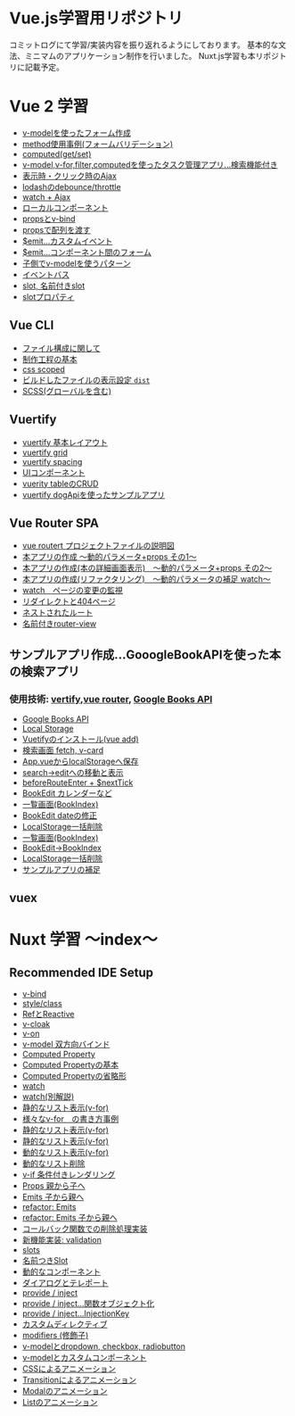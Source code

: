 # Vue.js学習用リポジトリ
コミットログにて学習/実装内容を振り返れるようにしております。
基本的な文法、ミニマムのアプリケーション制作を行いました。
Nuxt.js学習も本リポジトリに記載予定。

# Vue 2 学習 
- [v-modelを使ったフォーム作成](https://github.com/worldwideweb13/typeScript/commit/5ef7edfc933a74354d97fd497b43a3e1a9a783b8)
- [method使用事例(フォームバリデーション)](https://github.com/worldwideweb13/typeScript/commit/bca6efc877afd7c16596ddf47e928d38f5109c5e)
- [computed(get/set)](https://github.com/worldwideweb13/typeScript/commit/01627acc8c258e8f3edded441fab75065846bb54)
- [v-model,v-for,filter,computedを使ったタスク管理アプリ...検索機能付き](https://github.com/worldwideweb13/typeScript/commit/a7275889de2d9417ebe7447ecbd7e59caa9acaaa)
- [表示時・クリック時のAjax](https://github.com/worldwideweb13/typeScript/commit/15d61ec13879ced679fdbd990e8eba3a7957482e)
- [lodashのdebounce/throttle](https://github.com/worldwideweb13/typeScript/commit/ed8681e489e6bfa53970b261943fbe23250fb792)
- [watch + Ajax](https://github.com/worldwideweb13/typeScript/commit/350d903ffa18821f222e17435bf98ee5ff77041b)
- [ローカルコンポーネント](https://github.com/worldwideweb13/typeScript/commit/8063c113de2f6cde24b5aeab1c6a27485b4df4f4)
- [propsとv-bind](https://github.com/worldwideweb13/typeScript/commit/72975e7daea22e2aa4e41e1d115c4b4bd2cb0c44)
- [propsで配列を渡す](https://github.com/worldwideweb13/typeScript/commit/2d4b80701e2138282b7ce6907fb6203dae45352e)
- [$emit...カスタムイベント](https://github.com/worldwideweb13/typeScript/commit/4b500d6ea55eabd6bc9fbee07f6883ea0ca619d9)
- [$emit...コンポーネント間のフォーム](https://github.com/worldwideweb13/typeScript/commit/3f99657a07a18ab6901cdf42feb9e105f96f18ba)
- [子側でv-modelを使うパターン](https://github.com/worldwideweb13/typeScript/commit/28a6416939906f8c378777f9f20f67868c67bef3)
- [イベントバス](https://github.com/worldwideweb13/typeScript/commit/8ca15524628928ba2af715c28a5bb1a3deec4048)
- [slot, 名前付きslot](https://github.com/worldwideweb13/typeScript/commit/a7de2403b193e309e7597cb3249c497c386d37fb)
- [slotプロパティ](https://github.com/worldwideweb13/typeScript/commit/bcabccaa1338a97d02163b4ff6537ec24f3539dc)

## Vue CLI
- [ファイル構成に関して](https://github.com/worldwideweb13/typeScript/commit/ab395556b2811aa2a9692d7a119ff2bb64e9131d)
- [制作工程の基本](https://github.com/worldwideweb13/typeScript/commit/472c2ab827921bd47621cda39e90c4c2ed5d7a38)
- [css scoped](https://github.com/worldwideweb13/typeScript/commit/0ba46b48d4c96585c8cc63327bc1a7a6f71aa73e)
- [ビルドしたファイルの表示設定 `dist`](https://github.com/worldwideweb13/typeScript/commit/0ba46b48d4c96585c8cc63327bc1a7a6f71aa73e)
- [SCSS(グローバルを含む)](https://github.com/worldwideweb13/typeScript/commit/23ff3228fc9c83725d03d40db72d49f7c219420b)

## Vuertify
- [vuertify 基本レイアウト](https://github.com/worldwideweb13/typeScript/commit/bb4f37067120a1de85ff57937a2cbb790421f2d1)
- [vuertify grid](https://github.com/worldwideweb13/typeScript/commit/506f2c2d9c4dd69416758ec54a1617d071fe39dd)
- [vuertify spacing](https://github.com/worldwideweb13/typeScript/commit/506f2c2d9c4dd69416758ec54a1617d071fe39dd)
- [UIコンポーネント](https://github.com/worldwideweb13/typeScript/commit/53bdd75c885f85fd13b628b69dc12e7132d46514)
- [vuerity tableのCRUD](https://github.com/worldwideweb13/typeScript/commit/8d053c874074788c2b78925ddbf95acc5a422838)
- [vuertify dogApiを使ったサンプルアプリ](https://github.com/worldwideweb13/typeScript/commit/ee03b9f717696c79a87c9521c11309f7c2253be0)

## Vue Router SPA
- [vue routert プロジェクトファイルの説明図](https://github.com/worldwideweb13/typeScript/commit/b9213f5c4e8e0b995f8a4dee7c0b596014ca38e6)
- [本アプリの作成 〜動的パラメータ+props その1〜](https://github.com/worldwideweb13/typeScript/commit/9431f562c5a5ca0583b3d0f7ba5d112e59df3853)
- [本アプリの作成(本の詳細画面表示)　〜動的パラメータ+props その2〜](https://github.com/worldwideweb13/typeScript/commit/d56f061455a108007e97f9591cad42b601114cc8)
- [本アプリの作成(リファクタリング)　〜動的パラメータの補足 watch〜](https://github.com/worldwideweb13/typeScript/commit/14dbc15c59ba65fdbb3338edc522404ccc70d59a)
- [watch　ページの変更の監視](https://github.com/worldwideweb13/typeScript/commit/8bf4628d17ab714cee1eedfa59be4ed5e83b520d)
- [リダイレクトと404ページ](https://github.com/worldwideweb13/typeScript/commit/fb295cd428f3c152bf11b589a48622876b904a65)
- [ネストされたルート](https://github.com/worldwideweb13/typeScript/commit/f9fda8f55975860625dedc3c3f8ab078f89730f4)
- [名前付きrouter-view](https://github.com/worldwideweb13/typeScript/commit/e81c652a44023c2fbe328adde3fd9032a3628584)


## サンプルアプリ作成...GooogleBookAPIを使った本の検索アプリ
### 使用技術: [vertify](https://vuetifyjs.com/ja/),[vue router](https://router.vuejs.org/), [Google Books API](https://developers.google.com/books)
- [Google Books API](https://github.com/worldwideweb13/typeScript/commit/5c6cd61e2fcf8d0e2c0c312e54fc9bf64ffc38d6)
- [Local Storage](https://github.com/worldwideweb13/typeScript/commit/24fa218ac0c4c8a40319dc3b6bff3b9565800b33)
- [Vuetifyのインストール(vue add)](https://github.com/worldwideweb13/typeScript/commit/b9213f5c4e8e0b995f8a4dee7c0b596014ca38e6)
- [検索画面 fetch, v-card](https://github.com/worldwideweb13/typeScript/commit/f435bd61a7a541017c8f8e4305969d048dd56858)
- [App.vueからlocalStorageへ保存](https://github.com/worldwideweb13/typeScript/commit/a3cce7df1aa48d8d96bdfcb13b7b85671d1d91d4)
- [search->editへの移動と表示](https://github.com/worldwideweb13/typeScript/commit/32e73d0dd2b78b18bfe1607b5edcfca8e781a719)
- [beforeRouteEnter + $nextTick](https://github.com/worldwideweb13/typeScript/commit/aafcf7e40bd9bf2204b0be35a489c4a7d2a8fab6)
- [BookEdit カレンダーなど](https://github.com/worldwideweb13/typeScript/commit/66a3cd487b17511ce77c91ffdbebc90d77bba59d)
- [一覧画面(BookIndex)]()
- [BookEdit dateの修正]()
- [LocalStorage一括削除]()
- [一覧画面(BookIndex)]()
- [BookEdit->BookIndex]()
- [LocalStorage一括削除]()
- [サンプルアプリの補足]()

## vuex

# Nuxt 学習 〜index〜

## Recommended IDE Setup

- [v-bind](https://github.com/worldwideweb13/typeScript/commit/e50bd3e0b77205f8fd8fb546713e383a4cb99a1d)
- [style/class](https://github.com/worldwideweb13/typeScript/commit/f5cef191b7a1fa987f65b915cf30a4161523fb95)
- [RefとReactive](https://github.com/worldwideweb13/typeScript/commit/e92d8baeea003575b234c0019600142d28220059)
- [v-cloak](https://github.com/worldwideweb13/typeScript/commit/0d9dfcc9e76a4b2c9d55134fc225109ac45ff783)
- [v-on](https://github.com/worldwideweb13/typeScript/commit/dbb242f2d6b3716749d561fdfc964d93a800cf19)
- [v-model 双方向バインド](https://github.com/worldwideweb13/typeScript/commit/4c8a29fffcbff94210b87da71e59bfd76bfbc93e)
-  [Computed Property](https://github.com/worldwideweb13/typeScript/commit/b81e4685e53c98263d8e9a39b8f89c94f2ad8789)
-  [Computed Propertyの基本](https://github.com/worldwideweb13/typeScript/commit/d3842a85d5ca2ab7620c785ba6f1fa144163db47)
-  [Computed Propertyの省略形](https://github.com/worldwideweb13/typeScript/commit/d2eb68b5367fabc2b1169fc836dc7464237e57ab)
-  [watch](https://github.com/worldwideweb13/typeScript/commit/70e3591b2d10d115b9abc0139d236c4d6ae35a57)
-  [watch(別解説)](https://github.com/worldwideweb13/typeScript/commit/fb46f3fcd801f4bdc359ab400d1706216508df30)
-  [静的なリスト表示(v-for)](https://github.com/worldwideweb13/typeScript/commit/72c999a1eaf49cd83ba16f70a97c4258dc5047b9)
- [様々なv-for　の書き方事例](https://github.com/worldwideweb13/typeScript/commit/29567330891c4af47e7c5faf8e023cf6e2b3b105)
-  [静的なリスト表示(v-for)](https://github.com/worldwideweb13/typeScript/commit/72c999a1eaf49cd83ba16f70a97c4258dc5047b9)
-  [静的なリスト表示(v-for)](https://github.com/worldwideweb13/typeScript/commit/72c999a1eaf49cd83ba16f70a97c4258dc5047b9)
-  [動的なリスト表示(v-for)](https://github.com/worldwideweb13/typeScript/commit/dddfb5e3a7a9d2c4f4e6eae247f08bdab1dffb5d)
-  [動的なリスト削除](https://github.com/worldwideweb13/typeScript/commit/a4cb84470274efa898c2fdd8eed85dc401be88e8)
-  [v-if 条件付きレンダリング](https://github.com/worldwideweb13/typeScript/commit/ca36f7a67da9c3d6d8f75bc6c02c1863807f042a)
-  [Props 親から子へ](https://github.com/worldwideweb13/typeScript/commit/f40dc4363b049dc40f69856d6c4ce90bb5812f37)
-  [Emits 子から親へ](https://github.com/worldwideweb13/typeScript/commit/dafe273bfd5b1500d0b56e00ac3cb504a6717e61)
-  [refactor: Emits](https://github.com/worldwideweb13/typeScript/commit/e725251a5b3f5248df90e8219bc96ca1f7829ac7)
-  [refactor: Emits 子から親へ](https://github.com/worldwideweb13/typeScript/commit/c3ca7e067c80f3c6d8b9ac3d24b441a71165b8d2)
-  [コールバック関数での削除処理実装](https://github.com/worldwideweb13/typeScript/commit/b37041b740f052276fc579ef8deb13c39f4b5f30)
-  [新機能実装: validation](https://github.com/worldwideweb13/typeScript/commit/1c6cf80133d3d69d15803f907763257da9c3cdc7)
-  [slots](https://github.com/worldwideweb13/typeScript/commit/1e1d2e0c98ed642596dbf07949af64db0645e322)
-  [名前つきSlot](https://github.com/worldwideweb13/typeScript/commit/69ae64e849670cce5e686d37e03d2059ebcdbd08)
-  [動的なコンポーネント](https://github.com/worldwideweb13/typeScript/commit/28bb28e41314a1e66989fc4f131f17a4afe1827a)
-  [ダイアログとテレポート](https://github.com/worldwideweb13/typeScript/commit/5aa9b472add0a12bb5bc7017cfaa0c913f238597)
-  [provide / inject](https://github.com/worldwideweb13/typeScript/commit/121e47b87adb24425592882e534ac9c0a08394aa)
-  [provide / inject...関数オブジェクト化](https://github.com/worldwideweb13/typeScript/commit/ed28bffb86d28bd83b61682fabd8d146f884fd05)
-  [provide / inject...InjectionKey](https://github.com/worldwideweb13/typeScript/commit/8c1c6c7ecbc298d38f4db9af29cf9d072f5f8fa9)
-  [カスタムディレクティブ](https://github.com/worldwideweb13/typeScript/commit/7632ff3b38ddb91e213302816643165253d09c1a)
-  [modifiers (修飾子)](https://github.com/worldwideweb13/typeScript/commit/8bbc4c1aad7d219ddcd0eccf2e6f8a5819bc48ca)
-  [v-modelとdropdown, checkbox, radiobutton](https://github.com/worldwideweb13/typeScript/commit/5ec26231703e348e502d44bbf64fc1051d9bbea3)
-  [v-modelとカスタムコンポーネント](https://github.com/worldwideweb13/typeScript/commit/9f986ef4c687e248603e6902c6b19f78947b9a9d)
-  [CSSによるアニメーション](https://github.com/worldwideweb13/typeScript/commit/3770fac29b527f9180ddcae2e912555291bedf3f)
-  [Transitionによるアニメーション](https://github.com/worldwideweb13/typeScript/commit/e43824b7d330658ad5de3dfc047d2ac9a7d3d05b)
-  [Modalのアニメーション](https://github.com/worldwideweb13/typeScript/commit/9679a6797b3667687761f61523cdccccefbb845e)
-  [Listのアニメーション](https://github.com/worldwideweb13/typeScript/commit/884f42b232e2f800ea12eaa0fb865899d82c63b7)
